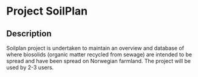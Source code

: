 # Project SoilPlan 

## Description

Soilplan project is undertaken to maintain an overview and database of where biosolids (organic matter recycled from sewage) are intended to be spread and have been spread on Norwegian farmland. The project will be used by 2-3 users.